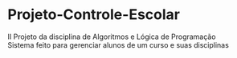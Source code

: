 # Projeto-Controle-Escolar  
II Projeto da disciplina de Algoritmos e Lógica de Programação  
Sistema feito para gerenciar alunos de um curso e suas disciplinas
